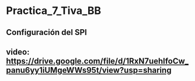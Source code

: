 # Practica_7_Tiva_BB
## Configuración del SPI
## video: https://drive.google.com/file/d/1RxN7uehIfoCw_panu6yy1iUMgeWWs95t/view?usp=sharing
